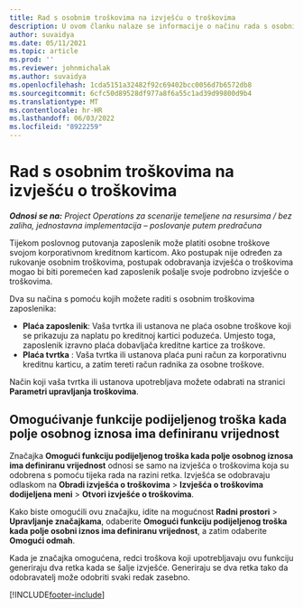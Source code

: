 ```yaml
---
title: Rad s osobnim troškovima na izvješću o troškovima
description: U ovom članku nalaze se informacije o načinu rada s osobnim troškovima zaposlenih za putovanja u poslovne svrhe.
author: suvaidya
ms.date: 05/11/2021
ms.topic: article
ms.prod: ''
ms.reviewer: johnmichalak
ms.author: suvaidya
ms.openlocfilehash: 1cda5151a32482f92c69402bcc0056d7b6572db8
ms.sourcegitcommit: 6cfc50d89528df977a8f6a55c1ad39d99800d9b4
ms.translationtype: MT
ms.contentlocale: hr-HR
ms.lasthandoff: 06/03/2022
ms.locfileid: "8922259"
---
```

# <a name="work-with-personal-expenses-on-an-expense-report"></a>Rad s osobnim troškovima na izvješću o troškovima

_**Odnosi se na:** Project Operations za scenarije temeljene na resursima / bez zaliha, jednostavna implementacija – poslovanje putem predračuna_

Tijekom poslovnog putovanja zaposlenik može platiti osobne troškove svojom korporativnom kreditnom karticom. Ako postupak nije određen za rukovanje osobnim troškovima, postupak odobravanja izvješća o troškovima mogao bi biti poremećen kad zaposlenik pošalje svoje podrobno izvješće o troškovima.

Dva su načina s pomoću kojih možete raditi s osobnim troškovima zaposlenika:

  - **Plaća zaposlenik**: Vaša tvrtka ili ustanova ne plaća osobne troškove koji se prikazuju za naplatu po kreditnoj kartici poduzeća. Umjesto toga, zaposlenik izravno plaća dobavljača kreditne kartice za troškove. 
  - **Plaća tvrtka** : Vaša tvrtka ili ustanova plaća puni račun za korporativnu kreditnu karticu, a zatim tereti račun radnika za osobne troškove.

Način koji vaša tvrtka ili ustanova upotrebljava možete odabrati na stranici **Parametri upravljanja troškovima**.


## <a name="enable-split-expense-function-when-personal-amount-field-has-value-defined"></a>Omogućivanje funkcije podijeljenog troška kada polje osobnog iznosa ima definiranu vrijednost

Značajka **Omogući funkciju podijeljenog troška kada polje osobnog iznosa ima definiranu vrijednost** odnosi se samo na izvješća o troškovima koja su odobrena s pomoću tijeka rada na razini retka. Izvješća se odobravaju odlaskom na **Obradi izvješća o troškovima** > **Izvješća o troškovima dodijeljena meni** > **Otvori izvješće o troškovima**. 

Kako biste omogućili ovu značajku, idite na mogućnost **Radni prostori** > **Upravljanje značajkama**, odaberite **Omogući funkciju podijeljenog troška kada polje osobni iznos ima definiranu vrijednost**, a zatim odaberite **Omogući odmah**. 

Kada je značajka omogućena, redci troškova koji upotrebljavaju ovu funkciju generiraju dva retka kada se šalje izvješće. Generiraju se dva retka tako da odobravatelj može odobriti svaki redak zasebno.


[!INCLUDE[footer-include](../includes/footer-banner.md)]
